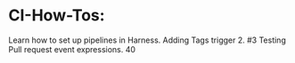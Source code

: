 # CI-How-Tos: 
Learn how to set up pipelines in Harness.
Adding Tags trigger 2. #3
Testing Pull request event expressions. 40
